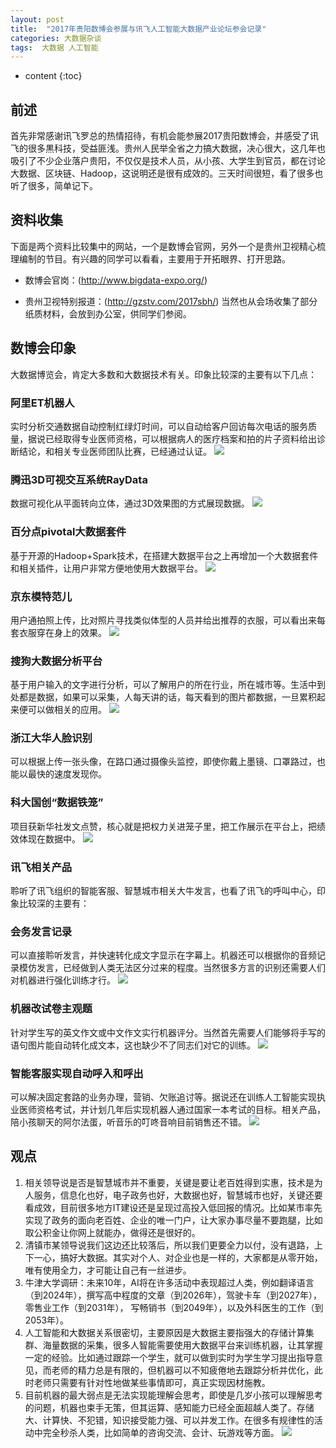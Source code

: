 ```yaml
---
layout: post
title:  "2017年贵阳数博会参展与讯飞人工智能大数据产业论坛参会记录"
categories: 大数据杂谈
tags:  大数据 人工智能 
---
```


* content
{:toc}

## 前述 

首先非常感谢讯飞罗总的热情招待，有机会能参展2017贵阳数博会，并感受了讯飞的很多黒科技，受益匪浅。贵州人民举全省之力搞大数据，决心很大，这几年也吸引了不少企业落户贵阳，不仅仅是技术人员，从小孩、大学生到官员，都在讨论大数据、区块链、Hadoop，这说明还是很有成效的。三天时间很短，看了很多也听了很多，简单记下。

## 资料收集 

下面是两个资料比较集中的网站，一个是数博会官网，另外一个是贵州卫视精心梳理编制的节目。有兴趣的同学可以看看，主要用于开拓眼界、打开思路。
  
* 数博会官岗：(http://www.bigdata-expo.org/)
  
* 贵州卫视特别报道：(http://gzstv.com/2017sbh/) 当然也从会场收集了部分纸质材料，会放到办公室，供同学们参阅。

## 数博会印象

大数据博览会，肯定大多数和大数据技术有关。印象比较深的主要有以下几点：

### 阿里ET机器人

实时分析交通数据自动控制红绿灯时间，可以自动给客户回访每次电话的服务质量，据说已经取得专业医师资格，可以根据病人的医疗档案和拍的片子资料给出诊断结论，和相关专业医师团队比赛，已经通过认证。
![](https://raw.githubusercontent.com/shockw/shockw.github.io/master/img/20170615/1.jpg)

### 腾迅3D可视交互系统RayData

数据可视化从平面转向立体，通过3D效果图的方式展现数据。
![](https://raw.githubusercontent.com/shockw/shockw.github.io/master/img/20170615/2.jpg)

### 百分点pivotal大数据套件

基于开源的Hadoop+Spark技术，在搭建大数据平台之上再增加一个大数据套件和相关插件，让用户非常方便地使用大数据平台。
![](https://raw.githubusercontent.com/shockw/shockw.github.io/master/img/20170615/3.jpg)

### 京东模特范儿

用户通拍照上传，比对照片寻找类似体型的人员并给出推荐的衣服，可以看出来每套衣服穿在身上的效果。
![](https://raw.githubusercontent.com/shockw/shockw.github.io/master/img/20170615/4.jpg)

### 搜狗大数据分析平台

基于用户输入的文字进行分析，可以了解用户的所在行业，所在城市等。生活中到处都是数据，如果可以采集，人每天讲的话，每天看到的图片都数据，一旦累积起来便可以做相关的应用。
![](https://raw.githubusercontent.com/shockw/shockw.github.io/master/img/20170615/5.jpg)

### 浙江大华人脸识别

可以根据上传一张头像，在路口通过摄像头监控，即使你戴上墨镜、口罩路过，也能以最快的速度发现你。

### 科大国创“数据铁笼”

项目获新华社发文点赞，核心就是把权力关进笼子里，把工作展示在平台上，把绩效体现在数据中。
![](https://raw.githubusercontent.com/shockw/shockw.github.io/master/img/20170615/6.jpg)

### 讯飞相关产品 

聆听了讯飞组织的智能客服、智慧城市相关大牛发言，也看了讯飞的呼叫中心，印象比较深的主要有：

### 会务发言记录

可以直接聆听发言，并快速转化成文字显示在字幕上。机器还可以根据你的音频记录模仿发言，已经做到人类无法区分过来的程度。当然很多方言的识别还需要人们对机器进行强化训练才行。
![](https://raw.githubusercontent.com/shockw/shockw.github.io/master/img/20170615/7.jpg)

### 机器改试卷主观题

针对学生写的英文作文或中文作文实行机器评分。当然首先需要人们能够将手写的语句图片能自动转化成文本，这也缺少不了同志们对它的训练。
![](https://raw.githubusercontent.com/shockw/shockw.github.io/master/img/20170615/8.jpg)

### 智能客服实现自动呼入和呼出

可以解决固定套路的业务办理，营销、欠账追讨等。据说还在训练人工智能实现执业医师资格考试，并计划几年后实现机器人通过国家一本考试的目标。相关产品，陪小孩聊天的阿尔法蛋，听音乐的叮咚音响目前销售还不错。
![](https://raw.githubusercontent.com/shockw/shockw.github.io/master/img/20170615/9.jpg)

## 观点

1. 相关领导说是否是智慧城市并不重要，关键是要让老百姓得到实惠，技术是为人服务，信息化也好，电子政务也好，大数据也好，智慧城市也好，关键还要看成效，目前很多地方IT建设还是呈现过高投入低回报的情况。比如某市率先实现了政务的面向老百姓、企业的唯一门户，让大家办事尽量不要跑腿，比如取公积金让你网上就能办，做得还是很好的。 
2. 清镇市某领导说我们这边还比较落后，所以我们更要全力以付，没有退路，上下一心，搞好大数据。其实对个人、对企业也是一样的，大家都是从零开始，唯有使用全力，才可能让自己有一丝进步。 
3. 牛津大学调研：未来10年，AI将在许多活动中表现超过人类，例如翻译语言（到2024年），撰写高中程度的文章（到2026年），驾驶卡车（到2027年），零售业工作（到2031年）， 写畅销书（到2049年），以及外科医生的工作（到2053年）。 
4. 人工智能和大数据关系很密切，主要原因是大数据主要指强大的存储计算集群、海量数据的采集，很多人智能需要使用大数据平台来训练机器，让其掌握一定的经验。比如通过跟踪一个学生，就可以做到实时为学生学习提出指导意见，而老师的精力总是有限的，但机器可以不知疲倦地去跟踪分析并优化，此时老师只需要有针对性地做某些事情即可，真正实现因材施教。 
5. 目前机器的最大弱点是无法实现能理解会思考，即使是几岁小孩可以理解思考的问题，机器也束手无策，但其运算、感知能力已经全面超越人类了。存储大、计算快、不犯错，知识接受能力强、可以并发工作。在很多有规律性的活动中完全秒杀人类，比如简单的咨询交流、会计、玩游戏等方面。
![](https://raw.githubusercontent.com/shockw/shockw.github.io/master/img/20170615/10.jpg)